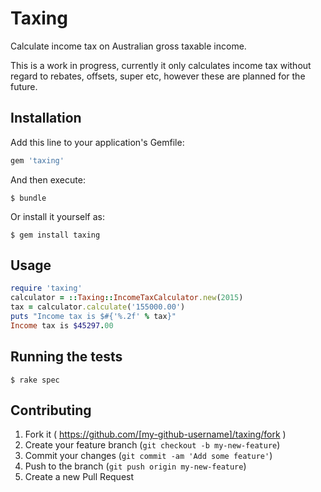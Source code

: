 # Taxing

Calculate income tax on Australian gross taxable income.

This is a work in progress, currently it only calculates income tax without regard to rebates, offsets, super etc, however these are planned for the future.

## Installation

Add this line to your application's Gemfile:

```ruby
gem 'taxing'
```

And then execute:

    $ bundle

Or install it yourself as:

    $ gem install taxing

## Usage

```ruby
require 'taxing'
calculator = ::Taxing::IncomeTaxCalculator.new(2015)
tax = calculator.calculate('155000.00')
puts "Income tax is $#{'%.2f' % tax}"
Income tax is $45297.00
```

## Running the tests

    $ rake spec

## Contributing

1. Fork it ( https://github.com/[my-github-username]/taxing/fork )
2. Create your feature branch (`git checkout -b my-new-feature`)
3. Commit your changes (`git commit -am 'Add some feature'`)
4. Push to the branch (`git push origin my-new-feature`)
5. Create a new Pull Request
